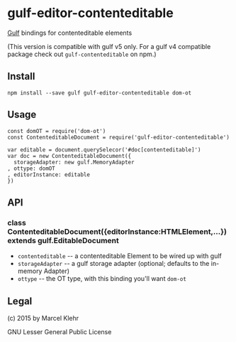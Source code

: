 # gulf-editor-contenteditable
[Gulf](http://github.com/marcelklehr/gulf#readme) bindings for contenteditable elements

(This version is compatible with gulf v5 only. For a gulf v4 compatible package check out `gulf-contenteditable` on npm.)

## Install

```
npm install --save gulf gulf-editor-contenteditable dom-ot
```

## Usage

```
const domOT = require('dom-ot')
const ContenteditableDocument = require('gulf-editor-contenteditable')

var editable = document.querySelecor('#doc[contenteditable]')
var doc = new ContenteditableDocument({
  storageAdapter: new gulf.MemoryAdapter
, ottype: domOT
, editorInstance: editable
})
```

## API
### class ContenteditableDocument({editorInstance:HTMLElement,...}) extends gulf.EditableDocument
  * `contenteditable` -- a contenteditable Element to be wired up with gulf
  * `storageAdapter` -- a gulf storage adapter (optional; defaults to the in-memory Adapter)
  * `ottype` -- the OT type, with this binding you'll want `dom-ot`


## Legal
(c) 2015 by Marcel Klehr

GNU Lesser General Public License
